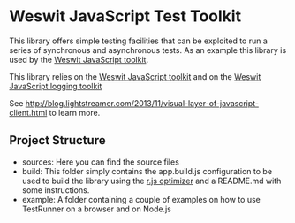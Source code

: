 # Weswit JavaScript Test Toolkit

This library offers simple testing facilities that can be exploited to run a series of synchronous and asynchronous tests. As an example this library is used by the [Weswit JavaScript toolkit](https://github.com/weswit/utility-toolkit-javascript).

This library relies on the [Weswit JavaScript toolkit](https://github.com/weswit/utility-toolkit-javascript) and on the [Weswit JavaScript logging toolkit](https://github.com/weswit/utility-logging-javascript)

See http://blog.lightstreamer.com/2013/11/visual-layer-of-javascript-client.html to learn more.

## Project Structure

*    sources: Here you can find the source files
*    build: This folder simply contains the app.build.js configuration to be used to build the library using the [r.js optimizer](https://github.com/jrburke/r.j) and a README.md with some instructions.
*    example: A folder containing a couple of examples on how to use TestRunner on a browser and on Node.js
